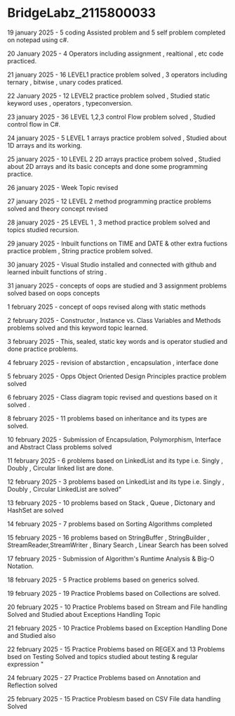 # BridgeLabz_2115800033

19 january 2025 - 5 coding Assisted problem and 5 self problem completed on notepad using c#. 

20 January 2025 - 4 Operators including assignment , realtional , etc code practiced.

21 january 2025 - 16 LEVEL1 practice problem solved , 3 operators including ternary , bitwise , unary  codes praticed.

22 January 2025 - 12 LEVEL2 practice problem solved , Studied static keyword uses , operators , typeconversion.

23 january 2025 - 36 LEVEL 1,2,3 control Flow problem solved , Studied control flow in C#. 

24 january 2025 - 5 LEVEL 1 arrays practice problem solved  , Studied about 1D arrays and its working.

25 january 2025 - 10 LEVEL 2 2D arrays practice probem solved , Studied about 2D arrays and its basic concepts and done some programming practice.

26 january 2025 - Week Topic revised 

27 january 2025 - 12 LEVEL 2 method programming practice problems solved and theory concept revised

28 january 2025 - 25 LEVEL 1 , 3 method practice problem solved and topics studied recursion. 

29 january 2025 - Inbuilt functions on TIME and DATE & other extra fuctions practice problem ,
String practice problem solved.

30 january 2025 - Visual Studio installed and  connected with github and learned inbuilt functions of string . 

31 january 2025 - concepts of oops are studied and 3 assignment problems solved based on oops concepts

1 february 2025 - concept of oops revised along with static methods

2 february 2025 - Constructor , Instance vs. Class Variables and Methods problems solved and this keyword topic learned.

3 february 2025 - This, sealed, static key words and is operator studied and done practice problems.

4 february 2025 - revision of  abstarction , encapsulation , interface done

5 february 2025 - Opps Object Oriented Design Principles  practice problem solved 

6 february 2025 - Class diagram topic revised and questions based on it solved .

8 february 2025 - 11 problems based on inheritance and its types are solved.

10 february 2025 - Submission of Encapsulation, Polymorphism, Interface and Abstract Class problems solved 

11 february 2025 - 6 problems based on LinkedList and its type i.e. Singly , Doubly , Circular linked list are done.  

12 february 2025 - 3 problems based on LinkedList and its type  i.e. Singly , Doubly , Circular LinkedList are solved"

13 february 2025 - 10 problems based on Stack , Queue , Dictonary and HashSet are solved  

14 february 2025 - 7 problems based on Sorting Algorithms completed 

15 february 2025 - 16 problems based on StringBuffer , StringBuilder , StreamReader,StreamWriter , Binary Search , Linear Search has been solved

17 february 2025 - Submission of Algorithm's Runtime Analysis & Big-O Notation.

18 february 2025 - 5 Practice problems based on generics solved.

19 february 2025 - 19 Practice Problems based on Collections are solved.

20 february 2025 - 10 Practice Problems based on Stream and File handling Solved and Studied about Exceptions Handling Topic

21 february 2025 - 10 Practice Problems based on Exception Handling Done and Studied also 

22 february 2025 - 15 Practice Problems based on REGEX and 13 Problems bsed on Testing Solved and topics studied about testing & regular expression "

24 february 2025 - 27 Practice Problems based on Annotation and Reflection solved

25 february 2025 - 15 Practice Problesm based on CSV File data handling Solved
